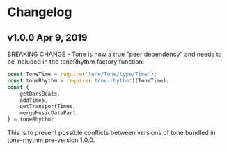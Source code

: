 # Changelog

## v1.0.0 Apr 9, 2019

BREAKING CHANGE - Tone is now a true "peer dependency" and needs to be included in the toneRhythm factory function:

```js
const ToneTime = require('tone/Tone/type/Time');
const toneRhythm = require('tone-rhythm')(ToneTime);
const {
    getBarsBeats,
    addTimes,
    getTransportTimes,
    mergeMusicDataPart
} = toneRhythm;
```

This is to prevent possible conflicts between versions of tone bundled in tone-rhythm pre-version 1.0.0.
